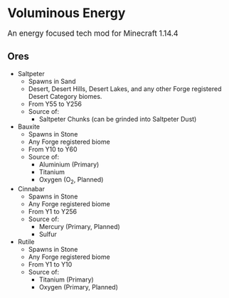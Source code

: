 # Voluminous Energy
<big> An energy focused tech mod for Minecraft 1.14.4 </big>

## Ores
*	Saltpeter
 	*	Spawns in Sand
 	*	Desert, Desert Hills, Desert Lakes, and any other Forge registered Desert Category biomes.
 	*	From Y55 to Y256
 	*	Source of:
 	 	* Saltpeter Chunks (can be grinded into Saltpeter Dust)
*	Bauxite
	* Spawns in Stone
	* Any Forge registered biome
	* From Y10 to Y60
	* Source of:
		* Aluminium (Primary)
		* Titanium
        * Oxygen (O<sub>2</sub>, Planned)
*	Cinnabar
	* Spawns in Stone
	* Any Forge registered biome
	* From Y1 to Y256
	* Source of:
	 	* Mercury (Primary, Planned)
	 	* Sulfur
*	Rutile
	* Spawns in Stone
	* Any Forge registered biome
	* From Y1 to Y10
	* Source of:
	 	*	Titanium (Primary)
	 	*	Oxygen (Primary, Planned)